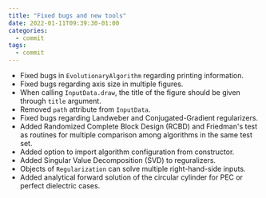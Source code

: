 ```yaml
---
title: "Fixed bugs and new tools"
date: 2022-01-11T09:39:30-01:00
categories:
  - commit
tags:
  - commit
---
```


* Fixed bugs in `EvolutionaryAlgorithm` regarding printing information.
* Fixed bugs regarding axis size in multiple figures.
* When calling `InputData.draw`, the title of the figure should be given through `title` argument.
* Removed `path` attribute from `InputData`.
* Fixed bugs regarding Landweber and Conjugated-Gradient regularizers.
* Added Randomized Complete Block Design (RCBD) and Friedman's test as routines for multiple comparison among algorithms in the same test set.
* Added option to import algorithm configuration from constructor.
* Added Singular Value Decomposition (SVD) to reguralizers.
* Objects of `Regularization` can solve multiple right-hand-side inputs.
* Added analytical forward solution of the circular cylinder for PEC or perfect dielectric cases.
